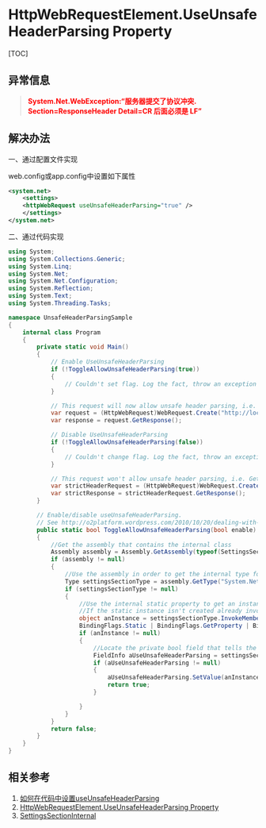 # HttpWebRequestElement.UseUnsafeHeaderParsing Property

[TOC]

## 异常信息

> <span style="color:red;font-weight:bold;">System.Net.WebException:“服务器提交了协议冲突. Section=ResponseHeader Detail=CR 后面必须是 LF”</span>

## 解决办法

一、通过配置文件实现

web.config或app.config中设置如下属性

```xml
<system.net> 
    <settings> 
    <httpWebRequest useUnsafeHeaderParsing="true" /> 
    </settings> 
</system.net> 
```

二、通过代码实现

```C#
using System;
using System.Collections.Generic;
using System.Linq;
using System.Net;
using System.Net.Configuration;
using System.Reflection;
using System.Text;
using System.Threading.Tasks;

namespace UnsafeHeaderParsingSample
{
    internal class Program
    {
        private static void Main()
        {
            // Enable UseUnsafeHeaderParsing 
            if (!ToggleAllowUnsafeHeaderParsing(true))
            {
                // Couldn't set flag. Log the fact, throw an exception or whatever. 
            }

            // This request will now allow unsafe header parsing, i.e. GetResponse won't throw an exception. 
            var request = (HttpWebRequest)WebRequest.Create("http://localhost:8000");
            var response = request.GetResponse();

            // Disable UseUnsafeHeaderParsing 
            if (!ToggleAllowUnsafeHeaderParsing(false))
            {
                // Couldn't change flag. Log the fact, throw an exception or whatever. 
            }

            // This request won't allow unsafe header parsing, i.e. GetResponse will throw an exception. 
            var strictHeaderRequest = (HttpWebRequest)WebRequest.Create("http://localhost:8000");
            var strictResponse = strictHeaderRequest.GetResponse();
        }

        // Enable/disable useUnsafeHeaderParsing. 
        // See http://o2platform.wordpress.com/2010/10/20/dealing-with-the-server-committed-a-protocol-violation-sectionresponsestatusline/ 
        public static bool ToggleAllowUnsafeHeaderParsing(bool enable)
        {
            //Get the assembly that contains the internal class 
            Assembly assembly = Assembly.GetAssembly(typeof(SettingsSection));
            if (assembly != null)
            {
                //Use the assembly in order to get the internal type for the internal class 
                Type settingsSectionType = assembly.GetType("System.Net.Configuration.SettingsSectionInternal");
                if (settingsSectionType != null)
                {
                    //Use the internal static property to get an instance of the internal settings class. 
                    //If the static instance isn't created already invoking the property will create it for us. 
                    object anInstance = settingsSectionType.InvokeMember("Section",
                    BindingFlags.Static | BindingFlags.GetProperty | BindingFlags.NonPublic, null, null, new object[] { });
                    if (anInstance != null)
                    {
                        //Locate the private bool field that tells the framework if unsafe header parsing is allowed 
                        FieldInfo aUseUnsafeHeaderParsing = settingsSectionType.GetField("useUnsafeHeaderParsing", BindingFlags.NonPublic | BindingFlags.Instance);
                        if (aUseUnsafeHeaderParsing != null)
                        {
                            aUseUnsafeHeaderParsing.SetValue(anInstance, enable);
                            return true;
                        }

                    }
                }
            }
            return false;
        }
    }
}
```

## 相关参考

1. [如何在代码中设置useUnsafeHeaderParsing](http://cn.voidcc.com/question/p-udcdbuys-yp.html)
1. [HttpWebRequestElement.UseUnsafeHeaderParsing Property](https://learn.microsoft.com/zh-cn/dotnet/api/system.net.configuration.httpwebrequestelement.useunsafeheaderparsing?view=netframework-4.8.1)
1. [SettingsSectionInternal](https://referencesource.microsoft.com/#System/net/System/Net/Configuration/SettingsSection.cs,176)